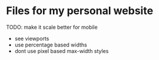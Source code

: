 # Files for my personal website

  TODO: make it scale better for mobile
  - see viewports
  - use percentage based widths
  - dont use pixel based max-width styles
  
